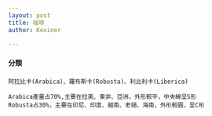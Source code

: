 ```yaml
---
layout: post
title: 咖啡
author: Kexiner

---
```



#### 分類
```
阿拉比卡(Arabica)、羅布斯卡(Robusta)、利比利卡(Liberica)

Arabica產量占70%,主要在拉美、東非、亞洲，外形較平，中央線呈S形
Robusta占30%，主要在印尼、印度、越南、老撾、海南，外形較圓，呈C形





```





